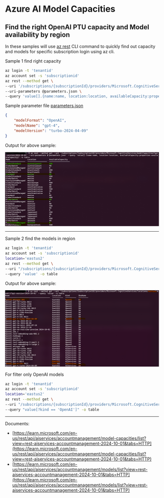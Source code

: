 # Azure AI Model Capacities

## Find the right OpenAI PTU capacity and Model availability by region

In these samples will use [az rest](https://learn.microsoft.com/en-us/cli/azure/use-azure-cli-rest-command?tabs=bash) CLI command to quickly find out capacity and models for specific subscription login using az cli.

Sample 1 find right capacity

```bash
az login -t 'tenantid'
az account set -s 'subscriptionid'
az rest --method get \
--uri '/subscriptions/{subscriptionId}/providers/Microsoft.CognitiveServices/modelCapacities?api-version=2024-10-01' \
--uri-parameters @parameters.json \
--query 'value[].{name:name, location:location, availableCapacity:properties.availableCapacity}' -o table
```

Sample parameter file [parameters.json](./parameters.json)

```json
{
    "modelFormat": "OpenAI",
    "modelName": "gpt-4",
    "modelVersion": "turbo-2024-04-09"
}
```

Output for above sample:

![output](./outputs1.png)

---

Sample 2 find the models in region

```bash
az login -t 'tenantid'
az account set -s 'subscriptionid'
location='eastus2'
az rest --method get \
--uri "/subscriptions/{subscriptionId}/providers/Microsoft.CognitiveServices/locations/$location/models?api-version=2024-10-01" \
--query 'value' -o table
```

Output for above sample:

![output](./outputs2.png)

For filter only OpenAI models

```bash
az login -t 'tenantid'
az account set -s 'subscriptionid'
location='eastus2'
az rest --method get \
--uri "/subscriptions/{subscriptionId}/providers/Microsoft.CognitiveServices/locations/$location/models?api-version=2024-10-01" \
--query "value[?kind == 'OpenAI']" -o table
```

---

Documents:

- [https://learn.microsoft.com/en-us/rest/api/aiservices/accountmanagement/model-capacities/list?view=rest-aiservices-accountmanagement-2024-10-01&tabs=HTTP](https://learn.microsoft.com/en-us/rest/api/aiservices/accountmanagement/model-capacities/list?view=rest-aiservices-accountmanagement-2024-10-01&tabs=HTTP)
- [https://learn.microsoft.com/en-us/rest/api/aiservices/accountmanagement/models/list?view=rest-aiservices-accountmanagement-2024-10-01&tabs=HTTP](https://learn.microsoft.com/en-us/rest/api/aiservices/accountmanagement/models/list?view=rest-aiservices-accountmanagement-2024-10-01&tabs=HTTP)
